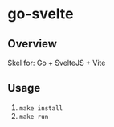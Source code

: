# go-svelte

## Overview

Skel for: Go + SvelteJS + Vite 

## Usage

1. `make install`
1. `make run`